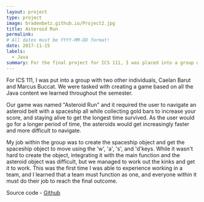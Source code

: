 ```yaml
---
layout: project
type: project
image: bradenbetz.github.io/Project2.jpg           
title: Asteroid Run
permalink: 
# All dates must be YYYY-MM-DD format!
date: 2017-11-15
labels:
  - Java
summary: For the final project for ICS 111, I was placed into a group with two other individuals to create a game based on all the content we learned through the semester.  
---
```


For ICS 111, I was put into a group with two other individuals, Caelan Barut and Marcus Buccat.  We were tasked with creating a game based on all the Java content we learned throughout the semester.

Our game was named "Asteroid Run" and it required the user to navigate an asteroid belt with a spaceship all while collecting gold bars to increase your score, and staying alive to get the longest time survived.  As the user would go for a longer period of time, the asteroids would get increasingly faster and more difficult to navigate.

My job within the group was to create the spaceship object and get the spaceship object to move using the 'w', 'a', 's', and 'd'keys.  While it wasn't hard to create the object, integrating it with the main function and the asteroid object was difficult, but we managed to work out the kinks and get it to work.  This was the first time I was able to experience working in a team, and I learned that a team must function as one, and everyone within it must do their job to reach the final outcome.

Source code - [Github](https://github.com/bradenbetz/ICS-111-Final-Project.git)
